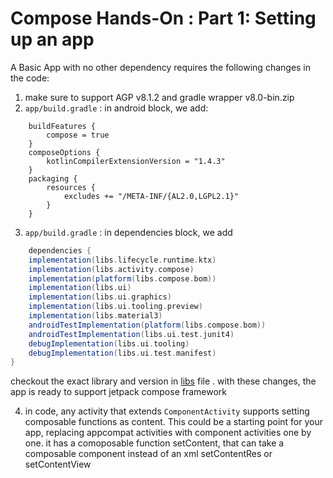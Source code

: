 # Compose Hands-On : Part 1: Setting up an app

A Basic App with no other dependency requires the following changes in the code: 

1. make sure to support AGP v8.1.2 and gradle wrapper v8.0-bin.zip
2. `app/build.gradle` : in android block, we add:
```
    buildFeatures {
        compose = true
    }
    composeOptions {
        kotlinCompilerExtensionVersion = "1.4.3"
    }
    packaging {
        resources {
            excludes += "/META-INF/{AL2.0,LGPL2.1}"
        }
    }
```

3. `app/build.gradle` : in dependencies block, we add
```groovy
    dependencies {
    implementation(libs.lifecycle.runtime.ktx)
    implementation(libs.activity.compose)
    implementation(platform(libs.compose.bom))
    implementation(libs.ui)
    implementation(libs.ui.graphics)
    implementation(libs.ui.tooling.preview)
    implementation(libs.material3)
    androidTestImplementation(platform(libs.compose.bom))
    androidTestImplementation(libs.ui.test.junit4)
    debugImplementation(libs.ui.tooling)
    debugImplementation(libs.ui.test.manifest)
}
```

checkout the exact library and version in [libs](/gradle/libs.versions.toml) file  . with these changes, the app is ready to support jetpack compose framework

4. in code, any activity that extends `ComponentActivity` supports setting composable functions as content. This could be a starting point for your app, replacing appcompat activities with component activities one by one. it has a comoposable function setContent, that can take a composable component instead of an xml setContentRes or setContentView


